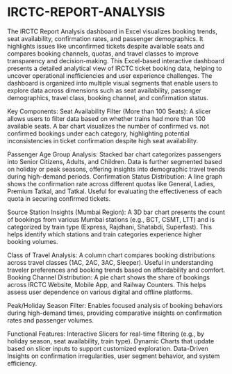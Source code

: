 # IRCTC-REPORT-ANALYSIS
The IRCTC Report Analysis dashboard in Excel visualizes booking trends, seat availability, confirmation rates, and passenger demographics. It highlights issues like unconfirmed tickets despite available seats and compares booking channels, quotas, and travel classes to improve transparency and decision-making.
This Excel-based interactive dashboard presents a detailed analytical view of IRCTC ticket booking data, helping to uncover operational inefficiencies and user experience challenges. The dashboard is organized into multiple visual segments that enable users to explore data across dimensions such as seat availability, passenger demographics, travel class, booking channel, and confirmation status.

Key Components:
Seat Availability Filter (More than 100 Seats):
A slicer allows users to filter data based on whether trains had more than 100 available seats.
A bar chart visualizes the number of confirmed vs. not confirmed bookings under each category, highlighting potential inconsistencies in ticket confirmation despite high seat availability.

Passenger Age Group Analysis:
Stacked bar chart categorizes passengers into Senior Citizens, Adults, and Children.
Data is further segmented based on holiday or peak seasons, offering insights into demographic travel trends during high-demand periods.
Confirmation Status Distribution:
A line graph shows the confirmation rate across different quotas like General, Ladies, Premium Tatkal, and Tatkal.
Useful for evaluating the effectiveness of each quota in securing confirmed tickets.

Source Station Insights (Mumbai Region):
A 3D bar chart presents the count of bookings from various Mumbai stations (e.g., BCT, CSMT, LTT) and is categorized by train type (Express, Rajdhani, Shatabdi, Superfast).
This helps identify which stations and train categories experience higher booking volumes.

Class of Travel Analysis:
A column chart compares booking distributions across travel classes (1AC, 2AC, 3AC, Sleeper).
Useful in understanding traveler preferences and booking trends based on affordability and comfort.
Booking Channel Distribution:
A pie chart shows the share of bookings across IRCTC Website, Mobile App, and Railway Counters.
This helps assess user dependence on various digital and offline platforms.

Peak/Holiday Season Filter:
Enables focused analysis of booking behaviors during high-demand times, providing comparative insights on confirmation rates and passenger volumes.

Functional Features:
Interactive Slicers for real-time filtering (e.g., by holiday season, seat availability, train type).
Dynamic Charts that update based on slicer inputs to support customized exploration.
Data-Driven Insights on confirmation irregularities, user segment behavior, and system efficiency.
